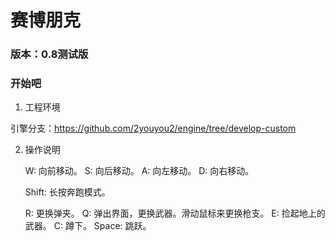 # 赛博朋克

### 版本：0.8测试版

### 开始吧

1. 工程环境

引擎分支：https://github.com/2youyou2/engine/tree/develop-custom

2. 操作说明
   
    W: 向前移动。
    S: 向后移动。
    A: 向左移动。
    D: 向右移动。

    Shift: 长按奔跑模式。

    R: 更换弹夹。
    Q: 弹出界面，更换武器。滑动鼠标来更换枪支。
    E: 捡起地上的武器。
    C: 蹲下。
    Space: 跳跃。